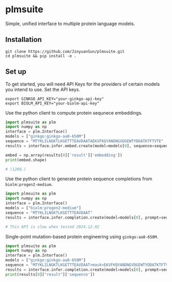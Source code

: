 # plmsuite

Simple, unified interface to multiple protein language models.


## Installation

```shell
git clone https://github.com/JinyuanSun/plmsuite.git
cd plmsuite && pip install -e .
```
## Set up

To get started, you will need API Keys for the providers of certain models you intend to use. 
Set the API keys.
```shell
export GINKGO_API_KEY="your-ginkgo-api-key"
export BIOLM_API_KEY="your-biolm-api-key"
```

Use the python client to compute protein sequnece embeddings.
```python
import plmsuite as plm
import numpy as np
interface = plm.Interface()
models = ["ginkgo:ginkgo-aa0-650M"]
sequence = "MTYKLILNGKTLKGETTTEAVDAATAEKVFKQYANDNGVDGEWTYDDATKTFTVTE"
results = interface.infer.embed.create(model=models[0], sequence=sequence)

embed = np.array(results[0]['result']['embedding'])
print(embed.shape)

# (1280,)
```

Use the python client to generate protein sequence completions from `biolm:progen2-medium`.
```python
import plmsuite as plm
import numpy as np
interface = plm.Interface()
models = ["biolm:progen2-medium"]
sequence = "MTYKLILNGKTLKGETTTEAVDAAT"
results = interface.infer.completion.create(model=models[0], prompt=sequence, num_samples=3, max_length=100)

# This API is slow when tested 2024.12.02
```

Single-point mutation-based protein engineering using `ginkgo:aa0-650M`.  

```python
import plmsuite as plm
import numpy as np
interface = plm.Interface()
models = ["ginkgo:ginkgo-aa0-650M"]
sequence = "MTYKLILNGKTLKGETTTEAVDAAT<mask>EKVFKQYANDNGVDGEWTYDDATKTFTVTE"
results = interface.infer.completion.create(model=models[0], prompt=sequence)
print(results[0]["result"]['sequence'])
```

